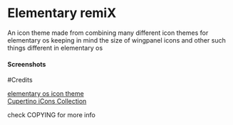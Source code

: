 # Elementary remiX

An icon theme made from combining many different icon themes for elementary os keeping in mind the size of wingpanel icons and other such things different in elementary os

#### Screenshots


#Credits

[elementary os icon theme](https://github.com/elementary/icons)  
[Cupertino iCons Collection](https://www.gnome-look.org/p/1102582/)

check COPYING for more info